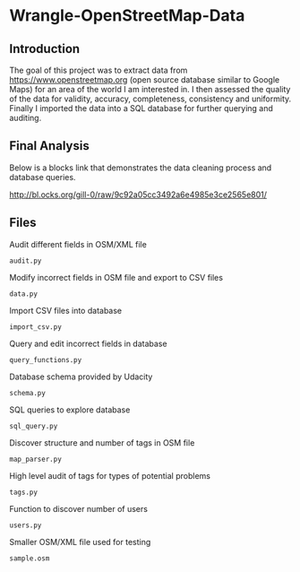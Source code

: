 # Wrangle-OpenStreetMap-Data

## Introduction

The goal of this project was to extract data from https://www.openstreetmap.org (open source database similar  to Google Maps) for an area of the world I am interested in. I then assessed the quality of the data for validity, accuracy, completeness, consistency and uniformity. Finally I imported the data into a SQL database for further querying and auditing. 

## Final Analysis
Below is a blocks link that demonstrates the data cleaning process and database queries. 

http://bl.ocks.org/gill-0/raw/9c92a05cc3492a6e4985e3ce2565e801/

## Files

Audit different fields in OSM/XML file
```{r}
audit.py
```
Modify incorrect fields in OSM file and export to CSV files
```{r}
data.py
```
Import CSV files into database
```{r}
import_csv.py
```
Query and edit incorrect fields in database 
```{r}
query_functions.py
```
Database schema provided by Udacity
```{r}
schema.py
```
SQL queries to explore database
```{r}
sql_query.py
```

Discover structure and number of tags in OSM file
```{r}
map_parser.py
```

High level audit of tags for types of potential problems

```{r}
tags.py
```
Function to discover number of users

```{r}
users.py
```
Smaller OSM/XML file used for testing
```{r}
sample.osm
```

